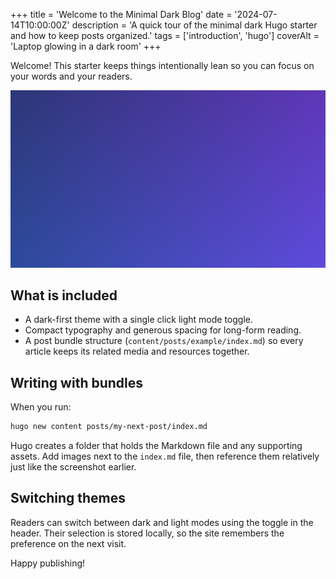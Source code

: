 +++
title = 'Welcome to the Minimal Dark Blog'
date = '2024-07-14T10:00:00Z'
description = 'A quick tour of the minimal dark Hugo starter and how to keep posts organized.'
tags = ['introduction', 'hugo']
coverAlt = 'Laptop glowing in a dark room'
+++

Welcome! This starter keeps things intentionally lean so you can focus on your words and your readers.

![Blue and purple gradient squares](welcome.png)

## What is included

- A dark-first theme with a single click light mode toggle.
- Compact typography and generous spacing for long-form reading.
- A post bundle structure (`content/posts/example/index.md`) so every article keeps its related media and resources together.

## Writing with bundles

When you run:

```bash
hugo new content posts/my-next-post/index.md
```

Hugo creates a folder that holds the Markdown file and any supporting assets. Add images next to the `index.md` file, then reference them relatively just like the screenshot earlier.

## Switching themes

Readers can switch between dark and light modes using the toggle in the header. Their selection is stored locally, so the site remembers the preference on the next visit.

Happy publishing!
